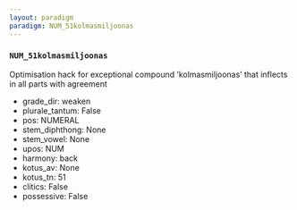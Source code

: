 ```yaml
---
layout: paradigm
paradigm: NUM_51kolmasmiljoonas
---
```

### ` NUM_51kolmasmiljoonas `

Optimisation hack for exceptional compound ’kolmasmiljoonas’ that inflects in all parts with agreement
* grade_dir: weaken
* plurale_tantum: False
* pos: NUMERAL
* stem_diphthong: None
* stem_vowel: None
* upos: NUM
* harmony: back
* kotus_av: None
* kotus_tn: 51
* clitics: False
* possessive: False
